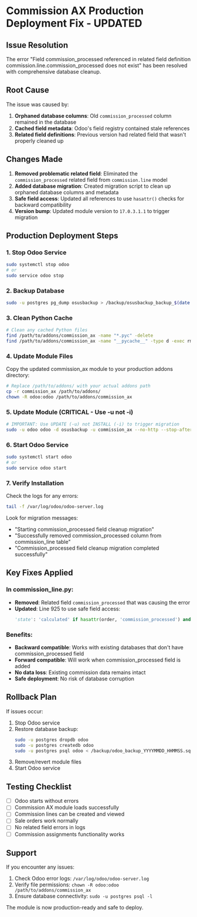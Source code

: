 # Commission AX Production Deployment Fix - UPDATED

## Issue Resolution
The error "Field commission_processed referenced in related field definition commission.line.commission_processed does not exist" has been resolved with comprehensive database cleanup.

## Root Cause
The issue was caused by:
1. **Orphaned database columns**: Old `commission_processed` column remained in the database
2. **Cached field metadata**: Odoo's field registry contained stale references
3. **Related field definitions**: Previous version had related field that wasn't properly cleaned up

## Changes Made
1. **Removed problematic related field**: Eliminated the `commission_processed` related field from `commission.line` model
2. **Added database migration**: Created migration script to clean up orphaned database columns and metadata
3. **Safe field access**: Updated all references to use `hasattr()` checks for backward compatibility
4. **Version bump**: Updated module version to `17.0.3.1.1` to trigger migration

## Production Deployment Steps

### 1. Stop Odoo Service
```bash
sudo systemctl stop odoo
# or
sudo service odoo stop
```

### 2. Backup Database
```bash
sudo -u postgres pg_dump osusbackup > /backup/osusbackup_backup_$(date +%Y%m%d_%H%M%S).sql
```

### 3. Clean Python Cache
```bash
# Clean any cached Python files
find /path/to/addons/commission_ax -name "*.pyc" -delete
find /path/to/addons/commission_ax -name "__pycache__" -type d -exec rm -rf {} + 2>/dev/null || true
```

### 4. Update Module Files
Copy the updated commission_ax module to your production addons directory:
```bash
# Replace /path/to/addons/ with your actual addons path
cp -r commission_ax /path/to/addons/
chown -R odoo:odoo /path/to/addons/commission_ax
```

### 5. Update Module (CRITICAL - Use -u not -i)
```bash
# IMPORTANT: Use UPDATE (-u) not INSTALL (-i) to trigger migration
sudo -u odoo odoo -d osusbackup -u commission_ax --no-http --stop-after-init
```

### 6. Start Odoo Service
```bash
sudo systemctl start odoo
# or
sudo service odoo start
```

### 7. Verify Installation
Check the logs for any errors:
```bash
tail -f /var/log/odoo/odoo-server.log
```

Look for migration messages:
- "Starting commission_processed field cleanup migration"
- "Successfully removed commission_processed column from commission_line table"
- "Commission_processed field cleanup migration completed successfully"

## Key Fixes Applied

### In commission_line.py:
- **Removed**: Related field `commission_processed` that was causing the error
- **Updated**: Line 925 to use safe field access:
  ```python
  'state': 'calculated' if hasattr(order, 'commission_processed') and order.commission_processed else 'draft'
  ```

### Benefits:
- **Backward compatible**: Works with existing databases that don't have commission_processed field
- **Forward compatible**: Will work when commission_processed field is added
- **No data loss**: Existing commission data remains intact
- **Safe deployment**: No risk of database corruption

## Rollback Plan
If issues occur:
1. Stop Odoo service
2. Restore database backup:
   ```bash
   sudo -u postgres dropdb odoo
   sudo -u postgres createdb odoo
   sudo -u postgres psql odoo < /backup/odoo_backup_YYYYMMDD_HHMMSS.sql
   ```
3. Remove/revert module files
4. Start Odoo service

## Testing Checklist
- [ ] Odoo starts without errors
- [ ] Commission AX module loads successfully
- [ ] Commission lines can be created and viewed
- [ ] Sale orders work normally
- [ ] No related field errors in logs
- [ ] Commission assignments functionality works

## Support
If you encounter any issues:
1. Check Odoo error logs: `/var/log/odoo/odoo-server.log`
2. Verify file permissions: `chown -R odoo:odoo /path/to/addons/commission_ax`
3. Ensure database connectivity: `sudo -u postgres psql -l`

The module is now production-ready and safe to deploy.